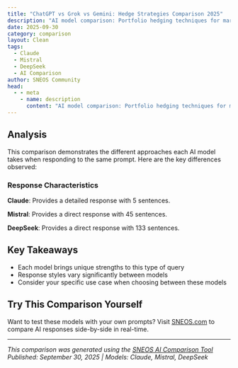 ```yaml
---
title: "ChatGPT vs Grok vs Gemini: Hedge Strategies Comparison 2025"
description: "AI model comparison: Portfolio hedging techniques for market downturns..."
date: 2025-09-30
category: comparison
layout: Clean
tags:
  - Claude
  - Mistral
  - DeepSeek
  - AI Comparison
author: SNEOS Community
head:
  - - meta
    - name: description
      content: "AI model comparison: Portfolio hedging techniques for market downturns..."
---
```


<ChatComparison
  title="ChatGPT vs Grok vs Gemini: Hedge Strategies Comparison 2025"
  prompt="Portfolio hedging techniques for market downturns"
  :responses='{
    "Claude": "# Portfolio Hedging Techniques for Market Downturns\n\n## Traditional Hedging Strategies\n\n### **1. Portfolio Diversification**\n- **Asset Class Diversification**: Spread investments across stocks, bonds, commodities, and real estate\n- **Geographic Diversification**: Include international and emerging markets\n- **Sector Diversification**: Avoid concentration in any single industry\n- **Correlation Analysis**: Choose assets with low or negative correlations\n\n### **2. Bond Allocation**\n- **Government Bonds**: Treasury securities as safe havens\n- **TIPS**: Treasury Inflation-Protected Securities for inflation hedging\n- **High-Grade Corporate Bonds**: Investment-grade debt instruments\n- **Bond Laddering**: Staggered maturity dates for liquidity management\n\n### **3. Cash and Cash Equivalents**\n- **Money Market Funds**: Low-risk, liquid investments\n- **High-Yield Savings**: FDIC-insured accounts\n- **Short-Term CDs**: Capital preservation with modest returns\n- **Treasury Bills**: Government-backed short-term securities\n\n## Derivatives-Based Hedging\n\n### **Put Options**\n- **Portfolio Insurance**: Buy puts on individual holdings or index ETFs\n- **Protective Puts**: Long stock \u002B long put strategy\n- **Put Spreads**: Cost-effective downside protection with limited upside\n\n### **Volatility Hedging**\n- **VIX Options**: Profit from increased market volatility\n- **Volatility ETFs**: VXX, UVXY for direct volatility exposure\n- **Volatility Targeting**: Adjust portfolio based on volatility levels\n\n### **Short Selling and Inverse ETFs**\n- **Strategic Short Positions**: Hedge specific sector or market exposure\n- **Inverse ETFs**: SH (S\u0026P 500), PSQ (Nasdaq) for market hedging\n- **Leveraged Inverse ETFs**: Enhanced hedging for sophisticated investors\n\n## Alternative Investments\n\n### **Precious Metals**\n- **Gold**: Traditional inflation and crisis hedge\n- **Silver**: Industrial and precious metal hybrid\n- **Precious Metal ETFs**: GLD, SLV for easy exposure\n- **Physical vs. Paper**: Storage considerations\n\n### **Commodities**\n- **Energy**: Oil, natural gas futures or ETFs\n- **Agricultural**: Food commodities during inflationary periods\n- **Base Metals**: Copper, aluminum for industrial hedging\n- **Commodity Indexes**: Broad-based exposure through funds\n\n### **Real Estate**\n- **REITs**: Real Estate Investment Trusts for diversification\n- **Real Estate Crowdfunding**: Platform-based property investment\n- **Direct Property**: Physical real estate ownership\n- **Infrastructure**: Utilities, toll roads, essential services\n\n## Dynamic Hedging Strategies\n\n### **Tactical Asset Allocation**\n- **Market Timing**: Adjusting allocation based on market conditions\n- **Risk Parity**: Equal risk contribution from all asset classes\n- **Momentum Strategies**: Following market trends\n- **Mean Reversion**: Contrarian approaches during extremes\n\n### **Options Strategies**\n- **Collars**: Protective put \u002B covered call combination\n- **Straddles/Strangles**: Profit from high volatility\n- **Iron Condors**: Benefit from range-bound markets\n- **Calendar Spreads**: Time decay strategies\n\n## Risk Management Techniques\n\n### **Position Sizing**\n- **Kelly Criterion**: Optimal bet sizing formula\n- **Risk Per Trade**: Limit maximum loss per position\n- **Portfolio Heat**: Total risk exposure monitoring\n- **Correlation Adjustments**: Account for position interdependencies\n\n### **Stop-Loss Strategies**\n- **Technical Stops**: Based on chart patterns and support levels\n- **Volatility Stops**: ATR-based stop placement\n- **Time Stops**: Exit after predetermined holding period\n- **Trailing Stops**: Lock in profits while limiting losses\n\n### **Stress Testing**\n- **Scenario Analysis**: Model portfolio performance under various conditions\n- **Monte Carlo Simulation**: Statistical modeling of outcomes\n- **Historical Backtesting**: Test strategies against past market events\n- **Value at Risk (VaR)**: Quantify potential losses\n\n## Implementation Considerations\n\n### **Cost-Benefit Analysis**\n- **Hedge Ratios**: Optimal amount of hedging\n- **Cost of Protection**: Insurance premium vs. benefit\n- **Opportunity Cost**: Returns sacrificed for protection\n- **Time Decay**: Options premium erosion\n\n### **Timing and Duration**\n-",
    "Mistral": "Portfolio hedging techniques are strategies used to protect investments from market downturns. Here are some commonly used techniques:\n\n1. **Diversification**:\n   - **Asset Allocation**: Spread investments across different asset classes like stocks, bonds, real estate, and commodities.\n   - **Sector Diversification**: Ensure that your portfolio includes a mix of sectors such as technology, healthcare, consumer goods, and utilities.\n   - **Geographic Diversification**: Invest in different regions and countries to mitigate risks associated with any single market.\n\n2. **Defensive Stocks**:\n   - Invest in stocks of companies that provide essential goods and services, such as utilities, healthcare, and consumer staples. These sectors tend to be less affected by economic downturns.\n\n3. **Bonds**:\n   - **Government Bonds**: These are considered low-risk and can provide stability during market volatility.\n   - **Corporate Bonds**: High-quality corporate bonds can offer a steady income stream and are generally less volatile than stocks.\n\n4. **Options**:\n   - **Put Options**: Buying put options allows you to sell your stocks at a predetermined price, protecting against significant drops in value.\n   - **Call Options**: Selling call options can generate income, which can offset losses in other parts of the portfolio.\n\n5. **Futures**:\n   - **Index Futures**: Shorting index futures can hedge against a decline in the overall market.\n   - **Commodity Futures**: Investing in commodities like gold, which often rise during market downturns, can provide a hedge.\n\n6. **Inverse ETFs**:\n   - These ETFs are designed to move in the opposite direction of the market or a specific index, providing a hedge against market declines.\n\n7. **Cash and Cash Equivalents**:\n   - Holding a portion of your portfolio in cash or cash equivalents (e.g., money market funds) can provide liquidity and stability during market downturns.\n\n8. **Hedging with Derivatives**:\n   - **Swaps**: Interest rate swaps or currency swaps can be used to manage risk.\n   - **Forward Contracts**: These can be used to lock in prices for future transactions, reducing the impact of market volatility.\n\n9. **Alternative Investments**:\n   - **Real Estate**: Investing in real estate can provide a hedge against stock market volatility.\n   - **Private Equity**: These investments can offer diversification benefits and potentially higher returns.\n\n10. **Risk Management Tools**:\n    - **Stop-Loss Orders**: Automatically sell a security when it reaches a certain price, limiting potential losses.\n    - **Trailing Stop Orders**: Similar to stop-loss orders but adjust as the price of the security changes, providing a dynamic hedge.\n\n11. **Dollar-Cost Averaging**:\n    - Regularly investing fixed amounts of money, regardless of market conditions, can help smooth out the impact of market volatility over time.\n\n12. **Rebalancing**:\n    - Periodically adjusting the portfolio to maintain the desired asset allocation can help manage risk and ensure that the portfolio remains aligned with investment goals.\n\n13. **Insurance Products**:\n    - **Annuities**: These can provide a guaranteed income stream, which can be particularly useful during market downturns.\n    - **Life Insurance**: Some policies offer investment components that can provide a hedge against market risks.\n\n14. **Tactical Asset Allocation**:\n    - Adjusting the portfolio based on market conditions and economic indicators can help mitigate risks during downturns.\n\n15. **Algorithmic Trading**:\n    - Using algorithms to automatically execute trades based on predefined rules can help manage risk and respond quickly to market changes.\n\nImplementing these techniques requires a thorough understanding of the market and the specific risks associated with each strategy. It\u0027s often advisable to consult with a financial advisor to develop a tailored hedging strategy that aligns with your investment goals and risk tolerance.",
    "DeepSeek": "Of course. This is a critical topic for any serious investor. Portfolio hedging is the practice of implementing strategies to reduce potential losses during a market downturn, without necessarily sacrificing all the upside during a bull market.\n\nHere is a comprehensive guide to portfolio hedging techniques, broken down from simple to complex.\n\n### Core Philosophy of Hedging\nThe goal is **not to eliminate all risk** (which would also eliminate most returns), but to **manage risk and reduce the severity of drawdowns.** A well-hedged portfolio should be more resilient, allowing you to stay invested and avoid making panic-driven decisions.\n\n---\n\n### 1. Foundational \u0026 Asset Allocation Techniques\nThese are the first and most crucial lines of defense. They should be in place *before* you consider more complex tactics.\n\n#### **A. Diversification (The Cornerstone)**\nThis is your primary defense. The key is to own assets that don\u0027t move in perfect sync.\n*   **Across Asset Classes:** Stocks, Bonds, Real Estate (REITs), Commodities, Cash.\n*   **Across Geographies:** Domestic (e.g., U.S.), International Developed, Emerging Markets.\n*   **Across Sectors \u0026 Factors:** Technology, Healthcare, Consumer Staples, Utilities. Include a mix of Growth and Value stocks.\n\n\u003E **Why it Works in a Downturn:** During the 2008 crisis, while stocks plummeted, long-term government bonds rallied as investors fled to safety. In 2022, both stocks and bonds fell, highlighting the need for further diversification into assets like commodities, which performed well.\n\n#### **B. Strategic Cash Allocation**\nHolding a portion of your portfolio in cash or cash equivalents (like money market funds, T-bills) is a powerful, underrated hedge.\n*   **Provides Dry Powder:** Cash allows you to buy assets at discounted prices during a sell-off.\n*   **Reduces Portfolio Volatility:** Cash doesn\u0027t lose nominal value.\n*   **Psychological Safety:** Knowing you have a buffer can prevent emotional selling.\n\n#### **C. High-Quality Bonds**\nIn a \u0022flight-to-safety\u0022 scenario, investors often sell risky assets and buy high-quality government bonds (like U.S. Treasuries). This causes bond prices to rise, offsetting some equity losses.\n*   **Focus on Duration:** Longer-duration bonds are more sensitive to interest rate changes and typically provide a stronger hedge against equity risk. (Note: This can backfire in a rising rate environment, like 2022).\n\n---\n\n### 2. Defensive Equity Strategies\nThese involve adjusting the *type* of equities you own to be more resilient.\n\n#### **A. Defensive Equity Sectors**\nShift a portion of your equity allocation into sectors that are less sensitive to the economic cycle.\n*   **Consumer Staples** (e.g., Procter \u0026 Gamble, Coca-Cola): People still buy toothpaste and soda in a recession.\n*   **Utilities:** Essential services with regulated, predictable cash flows.\n*   **Healthcare:** People don\u0027t postpone critical medical treatments.\n*   **These sectors typically have lower \u0022beta,\u0022 meaning they are less volatile than the overall market.**\n\n#### **B. Low Volatility \u0026 Minimum Volatility Funds**\nInvest in ETFs or mutual funds that specifically target stocks with low historical volatility. These funds have been shown to outperform during bear markets while still capturing a significant portion of the upside.\n\n#### **C. Dividend Aristocrats / Quality Factors**\nCompanies with a long history of stable and growing dividends are often financially robust and can provide a income stream even when stock prices are falling. Focus on companies with strong balance sheets (low debt) and consistent earnings (\u0022Quality\u0022 factor).\n\n---\n\n### 3. Advanced \u0026 Derivatives-Based Techniques\nThese are more tactical, complex, and often involve direct costs. They are best used by sophisticated investors who understand the risks.\n\n#### **A. Put Options**\nThis is the most direct form of insurance against a market drop.\n*   **How it Works:** You buy a put option on a broad market index ETF (like the SPY or QQQ). A put option gives you the *right to sell* the ETF at a specific price (the \u0022strike price\u0022) by a certain date.\n*   **Scenario:** If the market falls below your strike price, the value of your put option increases, offsetting losses in your portfolio.\n*   **The Cost:** The premium you pay for the option is like an insurance premium. If the market doesn\u0027t fall (or rises), you lose the premium paid.\n\n\u003E **Variation: Collars.** Sell a call option to finance the purchase of a put option. This limits your upside but can create a \u0022zero-cost\u0022 hedge.\n\n#### **B. Inverse ETFs**\nThese ETFs are designed to move in the *opposite direction* of an index.\n*   **Example:** If the S\u0026P 500 falls 1%, an inverse S\u0026P 500 ETF should rise by approximately 1%.\n*   **Major Caveat:** Most inverse ETFs are designed for **short-term trading only** (daily rebalancing). Due to compounding effects, their long-term performance can deviate significantly from the inverse of the index\u0027s performance. They are generally not suitable as long-term hedges.\n\n#### **C. Tactical Asset Allocation \u0026 Trend Following**\nThis is a rules-based approach that moves to cash or defensive assets when market trends turn negative.\n*   **Method:** Using simple moving averages (e.g., the 200-day moving average). When the market price crosses below its 200-day average, you sell and move to cash. When it crosses back above, you reinvest.\n*   **Benefit:** Can help you avoid the worst of a major bear market.\n*   **Drawback:** Can lead to \u0022whipsaws\u0022 (frequent buying and selling) in a volatile, range-bound market, generating transaction costs and potential tax events.\n\n---\n\n### 4. Alternative \u0026 Non-Correlated Assets\nAdding assets that have a low or negative correlation to stocks can improve portfolio resilience.\n\n*   **Gold:** Historically seen as a store of value during times of market stress and inflation.\n*   **Managed Futures (CTA Funds):** These funds trade in futures markets across commodities, currencies, and bonds. They can profit from trends in either direction (up or down) and have historically performed well during equity bear markets.\n*   **Long/Short Equity Funds:** Hedge funds that go long on stocks they think will rise and short stocks they think will fall. The goal is to generate returns uncorrelated to the market direction.\n*   **Market-Neutral Strategies:** Aims to profit from the spread between long and short positions while having negligible exposure to the overall market.\n\n---\n\n### How to Implement a Hedge: A Practical Framework\n\n1.  **Start with the Foundation:** Ensure you have a truly diversified portfolio with an appropriate stock/bond/cash mix for your risk tolerance. **This is 80% of the battle.**\n2.  **Define Your Hedging Goal:**\n    *   Are you trying to protect against a **catastrophic crash** (e.g., \u003E20% drop)? \u2192 Consider buying **out-of-the-money put options**.\n    *   Are you trying to **reduce overall volatility**? \u2192 Increase your allocation to **bonds, cash, and defensive stocks**.\n    *   Are you a long-term investor who panics and sells? \u2192 Implement a simple **trend-following rule** to automate selling.\n3.  **Calculate the Cost:** Every hedge has a cost, either explicit (option premiums, fund fees) or implicit (opportunity cost of holding cash, reduced upside). Make sure the cost is justified by the protection gained.\n4.  **Keep it Simple:** Complexity is the enemy of execution. The more complex the hedge, the more likely it is to behave in unexpected ways.\n\n### Summary Table of Hedging Techniques\n\n| Technique | How it Works | Pros | Cons | Best For |\n| :--- | :--- | :--- | :--- | :--- |\n| **Diversification** | Holds non-correlated assets. | Foundation of all investing; reduces risk without capping upside. | Doesn\u0027t prevent losses; all assets can fall together. | Every investor. |\n| **Cash \u0026 Bonds** | Safe-haven assets. | Simple; provides buying power; bonds often rally when stocks fall. | Low returns; bonds can fall if rates rise. | Conservative, long-term investors. |\n| **Defensive Sectors** | Invests in recession-resistant stocks. | Still participates in market upside. | May underperform in strong bull markets. | Equity-heavy investors seeking stability. |\n| **Put Options** | Insurance policy that pays out if market falls. | Direct protection; defines maximum loss; high leverage. | Ongoing cost (premium); expires worthless if no crash. | Tactical protection against a specific feared event. |\n| **Inverse ETFs** | Moves inversely to an index. | Easy to implement; no options complexity. | High tracking error over time; not for long-term holds. | **Short-term, tactical bets only.** |\n| **Trend Following** | Sells when trend is negative. | Systematic; avoids emotional decisions; can capture long-term trends. | Can whipsaw; generates taxes; can miss initial rebound. | Disciplined investors seeking to avoid major drawdowns. |\n\n**Final Warning:** Hedging is a sophisticated skill. It\u0027s easy to over-complicate and overpay for protection. **Start with a solid, diversified asset allocation.** Only then, if you have a specific concern and understand the tools, should you consider layering on more advanced hedging techniques. For most investors, a well-balanced portfolio with periodic rebalancing is the most effective and sustainable long-term strategy."
  }'
  published-date="14:02"
/>

## Analysis

This comparison demonstrates the different approaches each AI model takes when responding to the same prompt. Here are the key differences observed:

### Response Characteristics

**Claude**: Provides a detailed response with 5 sentences. 

**Mistral**: Provides a direct response with 45 sentences. 

**DeepSeek**: Provides a direct response with 133 sentences. 

## Key Takeaways

- Each model brings unique strengths to this type of query
- Response styles vary significantly between models
- Consider your specific use case when choosing between these models

## Try This Comparison Yourself

Want to test these models with your own prompts? Visit [SNEOS.com](https://sneos.com) to compare AI responses side-by-side in real-time.

---

*This comparison was generated using the [SNEOS AI Comparison Tool](https://sneos.com)*
*Published: September 30, 2025 | Models: Claude, Mistral, DeepSeek*

